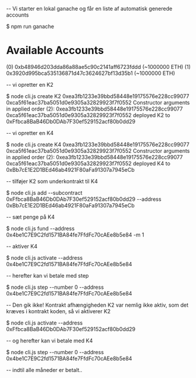 -- Vi starter en lokal ganache og får en liste af automatisk generede accounts

$ npm run ganache

Available Accounts
==================
(0) 0xb48946d203dda86a88ae5c90c2141aff6723fddd (~1000000 ETH)
(1) 0x3920d995bca535136871d47c3624627bf13d35b1 (~1000000 ETH)

-- vi opretter en K2

$ node cli.js create K2 0xea3fb1233e39bbd58448e19175576e228cc99077 0xca5f61eac37ba5051d0e9305a32829923f7f0552
Constructor arguments in applied order (2):
  0xea3fb1233e39bbd58448e19175576e228cc99077
  0xca5f61eac37ba5051d0e9305a32829923f7f0552
  deployed K2 to 0xFfbca8BaB46Db0DAb7F30ef529152acf80b0dd29

  
-- vi opretter en K4

$ node cli.js create K4 0xea3fb1233e39bbd58448e19175576e228cc99077 0xca5f61eac37ba5051d0e9305a32829923f7f0552
Constructor arguments in applied order (2):
  0xea3fb1233e39bbd58448e19175576e228cc99077
  0xca5f61eac37ba5051d0e9305a32829923f7f0552
  deployed K4 to 0xBb7cE1E2D1BEd46ab4921F80aFa91307a7945eCb


-- tilføjer K2 som underkontrakt til K4

$ node cli.js add --subcontract 0xFfbca8BaB46Db0DAb7F30ef529152acf80b0dd29 --address 0xBb7cE1E2D1BEd46ab4921F80aFa91307a7945eCb


-- sæt penge på K4

$ node cli.js fund --address 0x4be1C7E9C2fd1571BA84fe7FfdFc70cAEe8b5e84 -m 1


-- aktiver K4

$ node cli.js activate --address 0x4be1C7E9C2fd1571BA84fe7FfdFc70cAEe8b5e84


-- herefter kan vi betale med step

$ node cli.js step --number 0 --address 0x4be1C7E9C2fd1571BA84fe7FfdFc70cAEe8b5e84


-- Den gik ikke! Kontrakt afhængigheden K2 var nemlig ikke aktiv, som det kræves i kontrakt koden, så vi aktiverer K2

$ node cli.js activate --address 0xFfbca8BaB46Db0DAb7F30ef529152acf80b0dd29


-- og herefter kan vi betale med K4

$ node cli.js step --number 0 --address 0x4be1C7E9C2fd1571BA84fe7FfdFc70cAEe8b5e84

-- indtil alle måneder er betalt..

